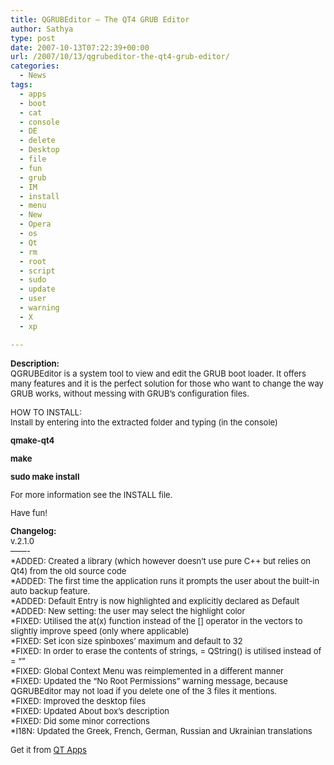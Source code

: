 ```yaml
---
title: QGRUBEditor – The QT4 GRUB Editor
author: Sathya
type: post
date: 2007-10-13T07:22:39+00:00
url: /2007/10/13/qgrubeditor-the-qt4-grub-editor/
categories:
  - News
tags:
  - apps
  - boot
  - cat
  - console
  - DE
  - delete
  - Desktop
  - file
  - fun
  - grub
  - IM
  - install
  - menu
  - New
  - Opera
  - os
  - Qt
  - rm
  - root
  - script
  - sudo
  - update
  - user
  - warning
  - X
  - xp

---
```

<font size="2"><strong>Description:</strong><br /> <span class="smallcontenttext">QGRUBEditor is a system tool to view and edit the GRUB boot loader. It offers many features and it is the perfect solution for those who want to change the way GRUB works, without messing with GRUB&#8217;s configuration files.</p> 

<p>
  HOW TO INSTALL:<br /> Install by entering into the extracted folder and typing (in the console)
</p>

<p>
  <strong>qmake-qt4</strong>
</p>

<p>
  <strong>make</strong>
</p>

<p>
  <strong>sudo make install</strong>
</p>

<p>
  For more information see the INSTALL file.
</p>

<p>
  Have fun!</span>
</p>

<p>
  <strong>Changelog:</strong><br /> <span class="smallcontenttext">v.2.1.0<br /> &#8212;&#8212;-<br /> *ADDED: Created a library (which however doesn&#8217;t use pure C++ but relies on Qt4) from the old source code<br /> *ADDED: The first time the application runs it prompts the user about the built-in auto backup feature.<br /> *ADDED: Default Entry is now highlighted and explicitly declared as Default<br /> *ADDED: New setting: the user may select the highlight color<br /> *FIXED: Utilised the at(x) function instead of the [] operator in the vectors to slightly improve speed (only where applicable)<br /> *FIXED: Set icon size spinboxes&#8217; maximum and default to 32<br /> *FIXED: In order to erase the contents of strings, = QString() is utilised instead of = &#8220;&#8221;<br /> *FIXED: Global Context Menu was reimplemented in a different manner<br /> *FIXED: Updated the &#8220;No Root Permissions&#8221; warning message, because QGRUBEditor may not load if you delete one of the 3 files it mentions.<br /> *FIXED: Improved the desktop files<br /> *FIXED: Updated About box&#8217;s description<br /> *FIXED: Did some minor corrections<br /> *I18N: Updated the Greek, French, German, Russian and Ukrainian translations</span>
</p>

<p>
  Get it from <a href="http://www.qt-apps.org/content/show.php/QGRUBEditor?content=60391">QT Apps </a> </font>
</p>